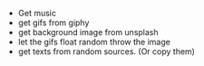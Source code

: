 

- Get music
- get gifs from giphy
- get background image from unsplash
- let the gifs float random throw the image
- get texts from random sources. (Or copy them)